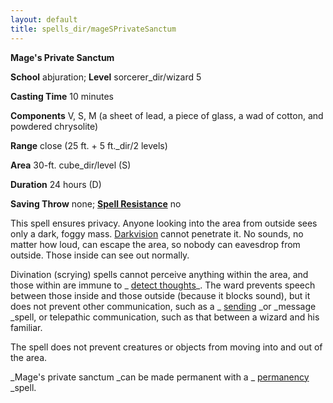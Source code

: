 ```yaml
---
layout: default
title: spells_dir/mageSPrivateSanctum
---
```

 **Mage's Private Sanctum**

**School** abjuration; **Level** sorcerer_dir/wizard 5

**Casting Time** 10 minutes

**Components** V, S, M (a sheet of lead, a piece of glass, a wad of cotton, and powdered chrysolite)

**Range** close (25 ft. + 5 ft._dir/2 levels)

**Area** 30-ft. cube_dir/level (S)

**Duration** 24 hours (D)

**Saving Throw** none; **[Spell Resistance](../../glossary#_spell-resistance)** no

This spell ensures privacy. Anyone looking into the area from outside sees only a dark, foggy mass. [Darkvision](../../glossary#_darkvision) cannot penetrate it. No sounds, no matter how loud, can escape the area, so nobody can eavesdrop from outside. Those inside can see out normally.

Divination (scrying) spells cannot perceive anything within the area, and those within are immune to _ [detect thoughts](../detectThoughts#_detect-thoughts)_. The ward prevents speech between those inside and those outside (because it blocks sound), but it does not prevent other communication, such as a _ [sending](../sending#_sending) _or _message _spell, or telepathic communication, such as that between a wizard and his familiar.

The spell does not prevent creatures or objects from moving into and out of the area.

_Mage's private sanctum _can be made permanent with a _ [permanency](../permanency#_permanency) _spell.

